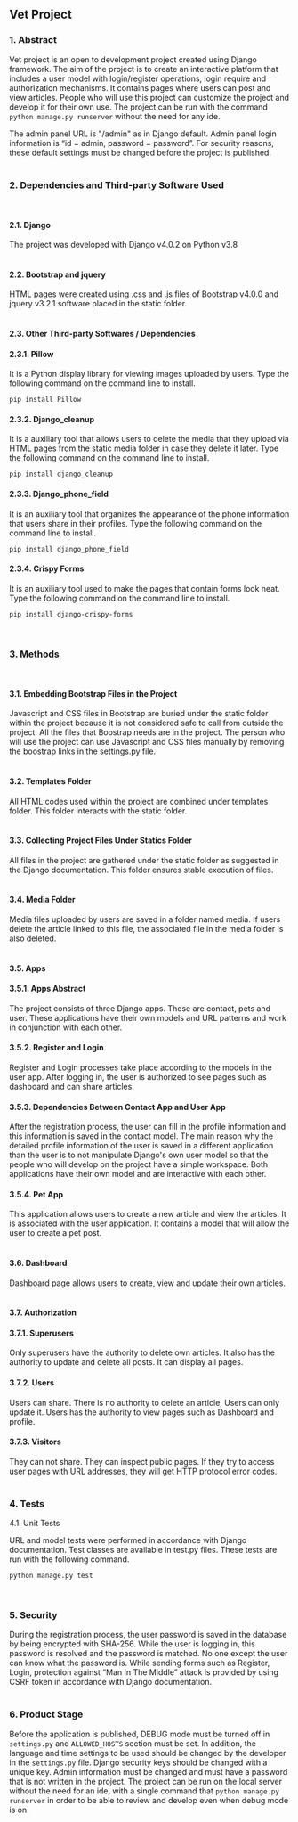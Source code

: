 ## Vet Project

### 1. Abstract

Vet project is an open to development project created using Django framework. The aim of the project is to create an interactive platform that includes a user model with login/register operations, login require and authorization mechanisms. It contains pages where users can post and view articles. 
People who will use this project can customize the project and develop it for their own use. 
The project can be run with the command `python manage.py runserver` without the need for any ide. 

The admin panel URL is "/admin" as in Django default. Admin panel login information is “id = admin, password = password”. For security reasons, these default settings must be changed before the project is published.
<br><br>

### 2. Dependencies and Third-party Software Used 
<br>

#### 2.1. Django
The project was developed with Django v4.0.2 on Python v3.8
<br><br>

#### 2.2. Bootstrap and jquery
HTML pages were created using .css and .js files of Bootstrap v4.0.0 and jquery v3.2.1 software placed in the static folder. 
<br><br>

#### 2.3. Other Third-party Softwares / Dependencies


#### 2.3.1. Pillow

It is a Python display library for viewing images uploaded by users. 
Type the following command on the command line to install. 
<br>

`pip install Pillow`


#### 2.3.2. Django_cleanup

It is a auxiliary tool that allows users to delete the media that they upload via HTML pages from the static media folder in case they delete it later. 
Type the following command on the command line to install. 
<br>

`pip install django_cleanup`

#### 2.3.3. Django_phone_field

It is an auxiliary tool that organizes the appearance of the phone information that users share in their profiles. 
Type the following command on the command line to install. 
<br>

`pip install django_phone_field`

#### 2.3.4. Crispy Forms

It is an auxiliary tool used to make the pages that contain forms look neat. 
Type the following command on the command line to install. 
<br>

`pip install django-crispy-forms`

<br>

### 3. Methods
<br>

#### 3.1. Embedding Bootstrap Files in the Project 

Javascript and CSS files in Bootstrap are buried under the static folder within the project because it is not considered safe to call from outside the project. All the files that Boostrap needs are in the project.
The person who will use the project can use Javascript and CSS files manually by removing the boostrap links in the settings.py file.
<br><br>

#### 3.2. Templates Folder

All HTML codes used within the project are combined under templates folder. This folder interacts with the static folder.
<br><br>

#### 3.3. Collecting Project Files Under Statics Folder 

All files in the project are gathered under the static folder as suggested in the Django documentation. This folder ensures stable execution of files.
<br><br>

#### 3.4. Media Folder

Media files uploaded by users are saved in a folder named media. If users delete the article linked to this file, the associated file in the media folder is also deleted.
<br><br>

#### 3.5. Apps

#### 3.5.1. Apps Abstract

The project consists of three Django apps. These are contact, pets and user. These applications have their own models and URL patterns and work in conjunction with each other.

#### 3.5.2. Register and Login

Register and Login processes take place according to the models in the user app. After logging in, the user is authorized to see pages such as dashboard and can share articles.

#### 3.5.3. Dependencies Between Contact App and User App

After the registration process, the user can fill in the profile information and this information is saved in the contact model. The main reason why the detailed profile information of the user is saved in a different application than the user is to not manipulate Django's own user model so that the people who will develop on the project have a simple workspace. Both applications have their own model and are interactive with each other.

#### 3.5.4. Pet App

This application allows users to create a new article and view the articles. It is associated with the user application. It contains a model that will allow the user to create a pet post.
<br><br>

#### 3.6. Dashboard

Dashboard page allows users to create, view and update their own articles.
<br><br>

	
#### 3.7. Authorization

#### 3.7.1. Superusers

Only superusers have the authority to delete own articles. It also has the authority to update and delete all posts. It can display all pages.

#### 3.7.2. Users

Users can share. There is no authority to delete an article, Users can only update it. Users has the authority to view pages such as Dashboard and profile. 

#### 3.7.3. Visitors

They can not share. They can inspect public pages. If they try to access user pages with URL addresses, they will get HTTP protocol error codes.
<br><br>

### 4. Tests

4.1. Unit Tests

URL and model tests were performed in accordance with Django documentation. Test classes are available in test.py files. These tests are run with the following command.

`python manage.py test`

<br>

### 5. Security 

During the registration process, the user password is saved in the database by being encrypted with SHA-256. While the user is logging in, this password is resolved and the password is matched. No one except the user can know what the password is. While sending forms such as Register, Login, protection against “Man In The Middle” attack is provided by using CSRF token in accordance with Django documentation.
<br><br>

### 6. Product Stage 

Before the application is published, DEBUG mode must be turned off in `settings.py` and `ALLOWED_HOSTS` section must be set. In addition, the language and time settings to be used should be changed by the developer in the `settings.py` file.
Django security keys should be changed with a unique key.
Admin information must be changed and must have a password that is not written in the project.
The project can be run on the local server without the need for an ide, with a single command that `python manage.py runserver` in order to be able to review and develop even when debug mode is on.
<br><br>





	




